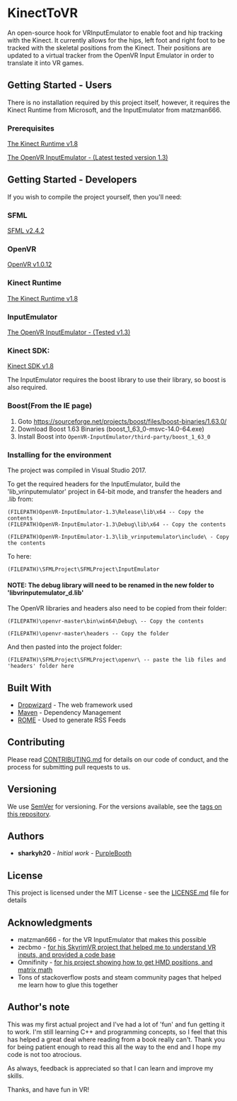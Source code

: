 # KinectToVR
An open-source hook for VRInputEmulator to enable foot and hip tracking with the Kinect.
It currently allows for the hips, left foot and right foot to be tracked with the skeletal positions from the Kinect. Their positions are updated to a virtual tracker from the OpenVR Input Emulator in order to translate it into VR games.


## Getting Started - Users
There is no installation required by this project itself, however, it requires the Kinect Runtime from Microsoft, and the InputEmulator from matzman666.

### Prerequisites

[The Kinect Runtime v1.8](https://www.microsoft.com/en-au/download/details.aspx?id=40277)

[The OpenVR InputEmulator - (Latest tested version 1.3)](https://github.com/matzman666/OpenVR-InputEmulator)

## Getting Started - Developers

If you wish to compile the project yourself, then you'll need:

### SFML

[SFML v2.4.2](https://www.sfml-dev.org/download/sfml/2.4.2/)

### OpenVR

[OpenVR v1.0.12](https://github.com/ValveSoftware/openvr)

### Kinect Runtime  

[The Kinect Runtime v1.8](https://www.microsoft.com/en-au/download/details.aspx?id=40277)

### InputEmulator

[The OpenVR InputEmulator - (Tested v1.3)](https://github.com/matzman666/OpenVR-InputEmulator)

### Kinect SDK:

[Kinect SDK v1.8](https://www.microsoft.com/en-us/download/details.aspx?id=40278)

The InputEmulator requires the boost library to use their library, so boost is also required.


### Boost(From the IE page)
1. Goto https://sourceforge.net/projects/boost/files/boost-binaries/1.63.0/
1. Download Boost 1.63 Binaries (boost_1_63_0-msvc-14.0-64.exe)
1. Install Boost into `OpenVR-InputEmulator/third-party/boost_1_63_0`
 
### Installing for the environment

The project was compiled in Visual Studio 2017.

To get the required headers for the InputEmulator, build the 'lib_vrinputemulator' project in 64-bit mode, and transfer the headers and .lib from:

```
(FILEPATH)OpenVR-InputEmulator-1.3\Release\lib\x64 -- Copy the contents
(FILEPATH)OpenVR-InputEmulator-1.3\Debug\lib\x64 -- Copy the contents

(FILEPATH)OpenVR-InputEmulator-1.3\lib_vrinputemulator\include\ - Copy the contents
```

To here:

```
(FILEPATH)\SFMLProject\SFMLProject\InputEmulator
```
#### NOTE: The debug library will need to be renamed in the new folder to 'libvrinputemulator_d.lib'

The OpenVR libraries and headers also need to be copied from their folder:

```
(FILEPATH)\openvr-master\bin\win64\Debug\ -- Copy the contents

(FILEPATH)\openvr-master\headers -- Copy the folder
```
And then pasted into the project folder:

```
(FILEPATH)\SFMLProject\SFMLProject\openvr\ -- paste the lib files and 'headers' folder here
```

## Built With

* [Dropwizard](http://www.dropwizard.io/1.0.2/docs/) - The web framework used
* [Maven](https://maven.apache.org/) - Dependency Management
* [ROME](https://rometools.github.io/rome/) - Used to generate RSS Feeds

## Contributing

Please read [CONTRIBUTING.md](https://gist.github.com/PurpleBooth/b24679402957c63ec426) for details on our code of conduct, and the process for submitting pull requests to us.

## Versioning

We use [SemVer](http://semver.org/) for versioning. For the versions available, see the [tags on this repository](https://github.com/your/project/tags). 

## Authors

* **sharkyh20** - *Initial work* - [PurpleBooth](https://github.com/sharkyh20/)

## License

This project is licensed under the MIT License - see the [LICENSE.md](LICENSE.md) file for details

## Acknowledgments

* matzman666 - for the VR InputEmulator that makes this possible
* zecbmo - [for his SkyrimVR project that helped me to understand VR inputs, and provided a code base](https://github.com/zecbmo/ViveSkyrim)
* Omnifinity - [for his project showing how to get HMD positions, and matrix math](https://github.com/Omnifinity/OpenVR-Tracking-Example/)
* Tons of stackoverflow posts and steam community pages that helped me learn how to glue this together

## Author's note
This was my first actual project and I've had a lot of 'fun' and fun getting it to work. I'm still learning C++ and programming concepts, so I feel that this has helped a great deal where reading from a book really can't. Thank you for being patient enough to read this all the way to the end and I hope my code is not too atrocious.

As always, feedback is appreciated so that I can learn and improve my skills.

Thanks, and have fun in VR!
